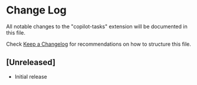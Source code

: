 # Change Log

All notable changes to the "copilot-tasks" extension will be documented in this file.

Check [Keep a Changelog](http://keepachangelog.com/) for recommendations on how to structure this file.

## [Unreleased]

- Initial release
